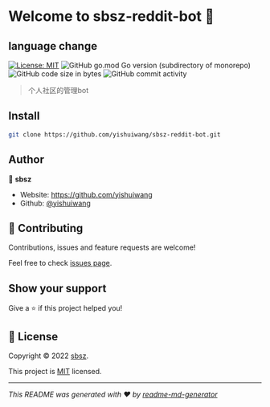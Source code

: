 # Welcome to sbsz-reddit-bot 👋


## language change




[![License: MIT](https://img.shields.io/badge/License-MIT-yellow.svg)](https://opensource.org/licenses/MIT)
![GitHub go.mod Go version (subdirectory of monorepo)](https://img.shields.io/github/go-mod/go-version/yishuiwang/sbsz-reddit-bot)
![GitHub code size in bytes](https://img.shields.io/github/languages/code-size/yishuiwang/sbsz-reddit-bot)
![GitHub commit activity](https://img.shields.io/github/commit-activity/w/yishuiwang/sbsz-reddit-bot)



> 个人社区的管理bot

## Install

```sh
git clone https://github.com/yishuiwang/sbsz-reddit-bot.git
```



## Author

👤 **sbsz**

* Website: https://github.com/yishuiwang
* Github: [@yishuiwang](https://github.com/yishuiwang)

## 🤝 Contributing

Contributions, issues and feature requests are welcome!

Feel free to check [issues page](https://github.com/yishuiwang/sbsz-reddit-bot/issues). 

## Show your support

Give a ⭐️ if this project helped you!


## 📝 License

Copyright © 2022 [sbsz](https://github.com/yishuiwang).

This project is [MIT](https://opensource.org/licenses/MIT) licensed.

***
_This README was generated with ❤️ by [readme-md-generator](https://github.com/kefranabg/readme-md-generator)_
